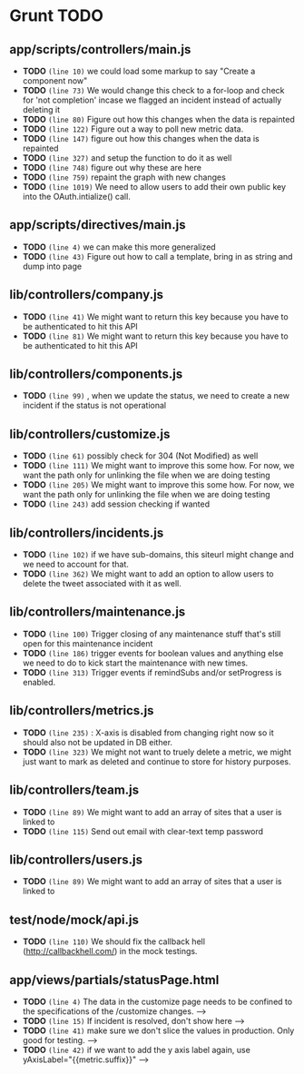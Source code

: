 # Grunt TODO

## app/scripts/controllers/main.js

* **TODO** `(line 10)`  we could load some markup to say "Create a component now"
* **TODO** `(line 73)`  We would change this check to a for-loop and check for 'not completion' incase we flagged an incident instead of actually deleting it
* **TODO** `(line 80)`  Figure out how this changes when the data is repainted
* **TODO** `(line 122)`  Figure out a way to poll new metric data.
* **TODO** `(line 147)`  figure out how this changes when the data is repainted
* **TODO** `(line 327)`  and setup the function to do it as well
* **TODO** `(line 748)`  figure out why these are here
* **TODO** `(line 759)`  repaint the graph with new changes
* **TODO** `(line 1019)`  We need to allow users to add their own public key into the OAuth.intialize() call.

## app/scripts/directives/main.js

* **TODO** `(line 4)`  we can make this more generalized
* **TODO** `(line 43)`  Figure out how to call a template, bring in as string and dump into page

## lib/controllers/company.js

* **TODO** `(line 41)`  We might want to return this key because you have to be authenticated to hit this API
* **TODO** `(line 81)`  We might want to return this key because you have to be authenticated to hit this API

## lib/controllers/components.js

* **TODO** `(line 99)` , when we update the status, we need to create a new incident if the status is not operational

## lib/controllers/customize.js

* **TODO** `(line 61)`  possibly check for 304 (Not Modified) as well
* **TODO** `(line 111)`  We might want to improve this some how. For now, we want the path only for unlinking the file when we are doing testing
* **TODO** `(line 205)`  We might want to improve this some how. For now, we want the path only for unlinking the file when we are doing testing
* **TODO** `(line 243)`  add session checking if wanted

## lib/controllers/incidents.js

* **TODO** `(line 102)`  if we have sub-domains, this siteurl might change and we need to account for that.
* **TODO** `(line 362)`  We might want to add an option to allow users to delete the tweet associated with it as well.

## lib/controllers/maintenance.js

* **TODO** `(line 100)`  Trigger closing of any maintenance stuff that's still open for this maintenance incident
* **TODO** `(line 186)`  trigger events for boolean values and anything else we need to do to kick start the maintenance with new times.
* **TODO** `(line 313)`  Trigger events if remindSubs and/or setProgress is enabled.

## lib/controllers/metrics.js

* **TODO** `(line 235)` : X-axis is disabled from changing right now so it should also not be updated in DB either.
* **TODO** `(line 323)`  We might not want to truely delete a metric, we might just want to mark as deleted and continue to store for history purposes.

## lib/controllers/team.js

* **TODO** `(line 89)`  We might want to add an array of sites that a user is linked to
* **TODO** `(line 115)`  Send out email with clear-text temp password

## lib/controllers/users.js

* **TODO** `(line 89)`  We might want to add an array of sites that a user is linked to

## test/node/mock/api.js

* **TODO** `(line 110)`  We should fix the callback hell (http://callbackhell.com/) in the mock testings.

## app/views/partials/statusPage.html

* **TODO** `(line 4)`  The data in the customize page needs to be confined to the specifications of the /customize changes. -->
* **TODO** `(line 15)`  If incident is resolved, don't show here -->
* **TODO** `(line 41)`  make sure we don't slice the values in production. Only good for testing. -->
* **TODO** `(line 42)`  if we want to add the y axis label again, use yAxisLabel="{{metric.suffix}}" -->
